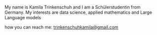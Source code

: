 My name is Kamila Trinkenschuh and I am a Schülerstudentin from Germany. My interests are data science, applied mathematics and Large Language models

how you can reach me: trinkenschuhkamila@gmail.com

